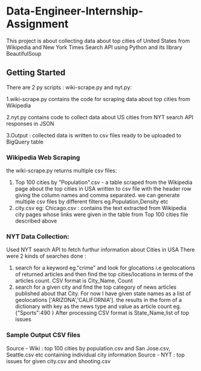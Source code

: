 # Data-Engineer-Internship-Assignment
This project is about collecting data about top cities of United States from Wikipedia and New York Times Search API using Python and its library BeautifulSoup

## Getting Started
There are 2 py scripts : wiki-scrape.py and nyt.py:

1.wiki-scrape.py contains the code for scraping data about top cities from Wikipedia

2.nyt.py contains code to collect data about US cities from NYT search API responses in JSON

3.Output : collected data is written to  csv files ready to be uploaded to BigQuery table

### Wikipedia Web Scraping
the wiki-scrape.py returns multiple csv files:
1. Top 100 cities by "Population".csv -  a table scraped from the Wikipedia page about the top cities in USA written to csv file with the header row giving the column names and comma separated. we can generate multiple csv files by different filters eg.Population,Density etc
2. city.csv eg: Chicago.csv : contains the text extracted from Wikipedia city pages whose links were given in the table from Top 100 cities file described above

### NYT Data Collection:
Used NYT search API to fetch furthur information about Cities in USA
There were 2 kinds of searches done :
1. search for a keyword eg."crime" and look for glocations i.e geolocations of returned articles and then find the top cities/locations in terms of the articles count. CSV format is City_Name, Count
2. search for a given city and find the top category of news articles published about that City. For now I have given state names as a list of geolocations ['ARIZONA','CALIFORNIA']. the results in the form of a dictionary with key as the news type and value as article count eg.{"Sports":490 }  After processing CSV format is State_Name,list of top issues
### Sample Output CSV files
Source - Wiki : top 100 cities by population.csv and San Jose.csv, Seattle.csv etc containing individual city information
Source - NYT : top issues for given city.csv and shooting.csv

